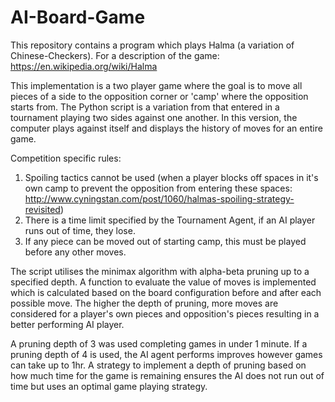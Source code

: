 # AI-Board-Game
This repository contains a program which plays Halma (a variation of Chinese-Checkers). For a description of the game: https://en.wikipedia.org/wiki/Halma

This implementation is a two player game where the goal is to move all pieces of a side to the opposition corner or 'camp' where the opposition starts from. The Python script is a variation from that entered in a tournament playing two sides against one another. In this version, the computer plays against itself and displays the history of moves for an entire game.

Competition specific rules:

1. Spoiling tactics cannot be used (when a player blocks off spaces in it's own camp to prevent the opposition from entering  these spaces: http://www.cyningstan.com/post/1060/halmas-spoiling-strategy-revisited)
2. There is a time limit specified by the Tournament Agent, if an AI player runs out of time, they lose.
3. If any piece can be moved out of starting camp, this must be played before any other moves.

The script utilises the minimax algorithm with alpha-beta pruning up to a specified depth. A function to evaluate the value of moves is implemented which is calculated based on the board configuration before and after each possible move. The higher the depth of pruning, more moves are considered for a player's own pieces and opposition's pieces resulting in a better performing AI player. 

A pruning depth of 3 was used completing games in under 1 minute. If a pruning depth of 4 is used, the AI agent performs improves however games can take up to 1hr. A strategy to implement a depth of pruning based on how much time for the game is remaining ensures the AI does not run out of time but uses an optimal game playing strategy.

